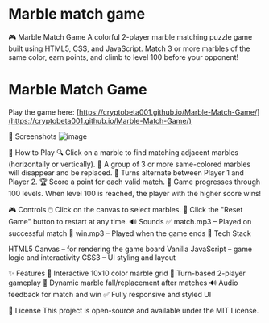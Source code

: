 # Marble match game

🎮 Marble Match Game
A colorful 2-player marble matching puzzle game built using HTML5, CSS, and JavaScript. Match 3 or more marbles of the same color, earn points, and climb to level 100 before your opponent!

# Marble Match Game
Play the game here: [https://cryptobeta001.github.io/Marble-Match-Game/](https://cryptobeta001.github.io/Marble-Match-Game/)


📸 Screenshots
![image](https://github.com/user-attachments/assets/6f5920e4-29ac-48df-8d43-059c68308f24)

🧩 How to Play
🔍 Click on a marble to find matching adjacent marbles (horizontally or vertically).
🎯 A group of 3 or more same-colored marbles will disappear and be replaced.
🧠 Turns alternate between Player 1 and Player 2.
🏆 Score a point for each valid match.
🧱 Game progresses through 100 levels. When level 100 is reached, the player with the higher score wins!

🎮 Controls
🖱️ Click on the canvas to select marbles.
🔁 Click the "Reset Game" button to restart at any time.
🔊 Sounds
✅ match.mp3 – Played on successful match
🏁 win.mp3 – Played when the game ends
🧱 Tech Stack

HTML5 Canvas – for rendering the game board
Vanilla JavaScript – game logic and interactivity
CSS3 – UI styling and layout



✨ Features
🎨 Interactive 10x10 color marble grid
🧠 Turn-based 2-player gameplay
🔄 Dynamic marble fall/replacement after matches
🔊 Audio feedback for match and win
✅ Fully responsive and styled UI


📜 License
This project is open-source and available under the MIT License.
